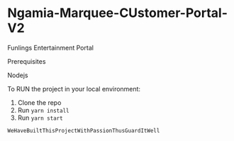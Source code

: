 # Ngamia-Marquee-CUstomer-Portal-V2

Funlings Entertainment Portal

Prerequisites

Nodejs

To RUN the project in your local environment:

1. Clone the repo
2. Run `yarn install`
3. Run `yarn start`

`WeHaveBuiltThisProjectWithPassionThusGuardItWell`
